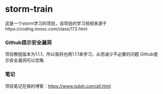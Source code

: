 # storm-train
这是一个storm学习的项目，该项目的学习视频来源于https://coding.imooc.com/class/172.html

### Github提示安全漏洞
项目教程版本为1.1.1，所以我将也用1.1.1来学习，从而减少不必要的问题
Github提示安全漏洞可以忽略

### 笔记
项目笔记在我的博客：https://www.isdxh.com/all.html
